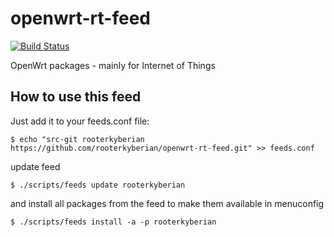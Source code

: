 openwrt-rt-feed
===================
[![Build Status](https://travis-ci.org/rooterkyberian/openwrt-rt-feed.svg?branch=master)](https://travis-ci.org/rooterkyberian/openwrt-rt-feed)

OpenWrt packages - mainly for Internet of Things

## How to use this feed ##
Just add it to your feeds.conf file:

    $ echo "src-git rooterkyberian https://github.com/rooterkyberian/openwrt-rt-feed.git" >> feeds.conf

update feed

    $ ./scripts/feeds update rooterkyberian

and install all packages from the feed to make them available in menuconfig

    $ ./scripts/feeds install -a -p rooterkyberian


